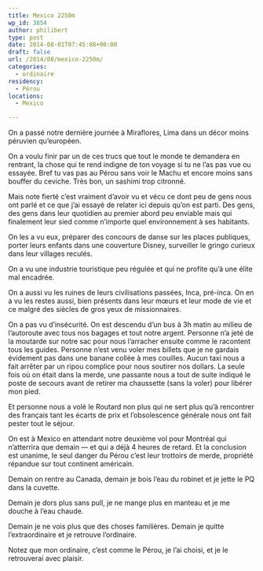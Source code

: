```yaml
---
title: Mexico 2250m
wp_id: 3854
author: philibert
type: post
date: 2014-08-01T07:45:08+00:00
draft: false
url: /2014/08/mexico-2250m/
categories:
  - ordinaire
residency:
  - Pérou
locations:
  - Mexico

---
```

On a passé notre dernière journée à Miraflores, Lima dans un décor moins péruvien qu&rsquo;européen.

On a voulu finir par un de ces trucs que tout le monde te demandera en rentrant, la chose qui te rend indigne de ton voyage si tu ne l&rsquo;as pas vue ou essayée. Bref tu vas pas au Pérou sans voir le Machu et encore moins sans bouffer du ceviche. Très bon, un sashimi trop citronné.

Mais note fierté c&rsquo;est vraiment d&rsquo;avoir vu et vécu ce dont peu de gens nous ont parlé et ce que j&rsquo;ai essayé de relater ici depuis qu&rsquo;on est parti. Des gens, des gens dans leur quotidien au premier abord peu enviable mais qui finalement leur sied comme n&rsquo;importe quel environnement à ses habitants.

On les a vu eux, préparer des concours de danse sur les places publiques, porter leurs enfants dans une couverture Disney, surveiller le gringo curieux dans leur villages reculés.
  
On a vu une industrie touristique peu régulée et qui ne profite qu&rsquo;à une élite mal encadrée.
  
On a aussi vu les ruines de leurs civilisations passées, Inca, pré-inca. On en a vu les restes aussi, bien présents dans leur mœurs et leur mode de vie et ce malgré des siècles de gros yeux de missionnaires.

On a pas vu d&rsquo;insécurité. On est descendu d&rsquo;un bus à 3h matin au milieu de l&rsquo;autoroute avec tous nos bagages et tout notre argent. Personne n&rsquo;a jeté de la moutarde sur notre sac pour nous l&rsquo;arracher ensuite comme le racontent tous les guides. Personne n&rsquo;est venu voler mes billets que je ne gardais évidement pas dans une banane collée à mes couilles. Aucun taxi nous a fait arrêter par un ripou complice pour nous soutirer nos dollars. La seule fois où on était dans la merde, une passante nous a tout de suite indiqué le poste de secours avant de retirer ma chaussette (sans la voler) pour libérer mon pied.

Et personne nous a volé le Routard non plus qui ne sert plus qu&rsquo;à rencontrer des français tant les écarts de prix et l&rsquo;obsolescence générale nous ont fait pester tout le séjour.

On est à Mexico en attendant notre deuxième vol pour Montréal qui n&rsquo;atterrira que demain — et qui a déjà 4 heures de retard. Et la conclusion est unanime, le seul danger du Pérou c&rsquo;est leur trottoirs de merde, propriété répandue sur tout continent américain.

Demain on rentre au Canada, demain je bois l&rsquo;eau du robinet et je jette le PQ dans la cuvette.
  
Demain je dors plus sans pull, je ne mange plus en manteau et je me douche à l&rsquo;eau chaude.

Demain je ne vois plus que des choses familières. Demain je quitte l&rsquo;extraordinaire et je retrouve l&rsquo;ordinaire.

Notez que mon ordinaire, c&rsquo;est comme le Pérou, je l&rsquo;ai choisi, et je le retrouverai avec plaisir.
